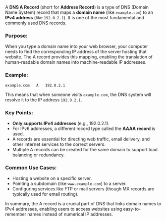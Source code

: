 A **DNS A Record** (short for **Address Record**) is a type of DNS (Domain Name System) record that maps a **domain name** (like `example.com`) to an **IPv4 address** (like `192.0.2.1`). It is one of the most fundamental and commonly used DNS records.

### Purpose:

When you type a domain name into your web browser, your computer needs to find the corresponding IP address of the server hosting that website. The A record provides this mapping, enabling the translation of human-readable domain names into machine-readable IP addresses.

### Example:

```
example.com   A   192.0.2.1
```

This means that when someone visits `example.com`, the DNS system will resolve it to the IP address `192.0.2.1`.

### Key Points:

- **Only supports IPv4 addresses** (e.g., 192.0.2.1).
- For IPv6 addresses, a different record type called the **AAAA record** is used.
- A records are essential for directing web traffic, email delivery, and other internet services to the correct servers.
- Multiple A records can be created for the same domain to support load balancing or redundancy.

### Common Use Cases:

- Hosting a website on a specific server.
- Pointing a subdomain (like `www.example.com`) to a server.
- Configuring services like FTP or mail servers (though MX records are typically used for email routing).

In summary, the A record is a crucial part of DNS that links domain names to IPv4 addresses, enabling users to access websites using easy-to-remember names instead of numerical IP addresses.
